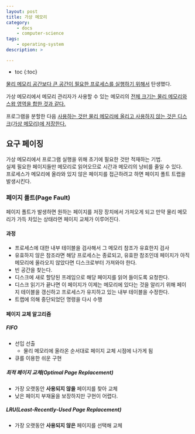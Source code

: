 ```yaml
---
layout: post
title: 가상 메모리
category:
    - docs
    - computer-science
tags:
    - operating-system
description: >

---
```

<!-- blank -->
* toc
{:toc}

<u>물리 메모리 공간보다 큰 공간이 필요한 프로세스를 실행하기 위해서</u> 탄생했다.  

가상 메모리에서 메모리 관리자가 사용할 수 있는 메모리의 <u>전체 크기는 물리 메모리와 스왑 영역을 합한 것과 같다.</u>  

프로그램을 분할한 다음 <u>사용하는 것만 물리 메모리에 올리고 사용하지 않는 것은 디스크(가상 메모리)에 저장한다.</u>  

## 요구 페이징
가상 메모리에서 프로그램 실행을 위해 초기에 필요한 것만 적재하는 기법.  
실제 필요한 페이지들만 메모리로 읽어오므로 시간과 메모리의 낭비를 줄일 수 있다.  
프로세스가 메모리에 올라와 있지 않은 페이지를 접근하려고 하면 페이지 폴트 트랩을 발생시킨다.  

### 페이지 폴트(Page Fault)
페이지 폴트가 발생하면 원하는 페이지를 저장 장치에서 가져오게 되고 만약 물리 메모리가 가득 차있는 상태라면 페이지 교체가 이루어진다.

#### 과정
* 프로세스에 대한 내부 테이블을 검사해서 그 메모리 참조가 유효한지 검사
* 유효하지 않은 참조라면 해당 프로세스는 종료되고, 유효한 참조인데 페이지가 아직 메모리에 올라오지 않았다면 디스크로부터 가져와야 한다.
* 빈 공간을 찾는다.
* 디스크에 새로 할당된 프레임으로 해당 페이지를 읽어 들이도록 요청한다.
* 디스크 읽기가 끝나면 이 페이지가 이제는 메모리에 있다는 것을 알리기 위해 페이지 테이블을 갱신하고 프로세스가 유지하고 있는 내부 테이블을 수정한다.
* 트랩에 의해 중단되었던 명령을 다시 수행

#### 페이지 교체 알고리즘
##### FIFO
* 선입 선출
    * 물리 메모리에 올라온 순서대로 페이지 교체 시점에 나가게 됨
* 큐를 이용한 쉬운 구현

##### 최적 페이지 교체(Optimal Page Replacement)
* 가장 오랫동안 **사용되지 않을** 페이지를 찾아 교체
* 낮은 페이지 부재율을 보장하지만 구현이 어렵다.

##### LRU(Least-Recently-Used Page Replacement)
* 가장 오랫동안 **사용되지 않은** 페이지를 선택해 교체